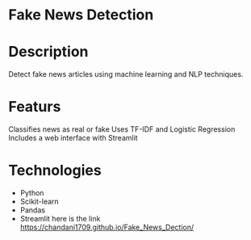 # Fake News Detection
# Description
Detect fake news articles using machine learning and NLP techniques.
# Featurs
Classifies news as real or fake
Uses TF-IDF and Logistic Regression
Includes a web interface with Streamlit
# Technologies
- Python
- Scikit-learn
- Pandas
- Streamlit
  here is the link
 https://chandani1709.github.io/Fake_News_Dection/
